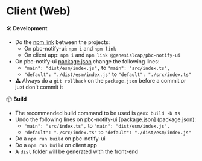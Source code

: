 # Client (Web)

:hammer_and_wrench: **Development**
- Do the [npm link](https://docs.npmjs.com/cli/v10/commands/npm-link) between the projects:
  - On pbc-notify-ui: ```npm i``` and ```npm link```
  - On client app: ```npm i``` and ```npm link @genesislcap/pbc-notify-ui```
- On pbc-notify-ui [package.json](package.json) change the following lines:
  - ```"main": "dist/esm/index.js",``` to ```"main": "src/index.ts",```
  - ```"default": "./dist/esm/index.js"``` to ```"default": "./src/index.ts"```
- :warning: Always do a ```git rollback``` on the ```package.json``` before a commit or just don't commit it

:package: **Build**
- The recommended build command to be used is ```genx build -b ts```
- Undo the following lines on pbc-notify-ui [package.json] (package.json):
  - ```"main": "src/index.ts",``` to ```"main": "dist/esm/index.js",```
  - ```"default": "./src/index.ts"``` to ```"default": "./dist/esm/index.js"```
- Do a ```npm run build``` on pbc-notify-ui
- Do a ```npm run build``` on client app
- A ```dist``` folder will be generated with the front-end
